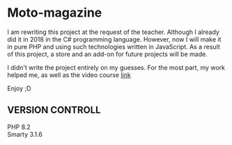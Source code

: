 # Moto-magazine

I am rewriting this project at the request of the teacher. Although I already did it in 2018 in the C# programming
language. However, now I will make it in pure PHP and using such technologies written in JavaScript. As a result of this
project, a store and an add-on for future projects will be made.

I didn't write the project entirely on my guesses. For the most part, my work helped me, as well as the video course
[link](https://www.youtube.com/watch?v=_glrHNEkrWU&list=PLoonZ8wII66iZSicLNXhE4bxUYaKhIc-L&index=6)

Enjoy ;D

## VERSION CONTROLL

PHP 8.2  
Smarty 3.1.6

